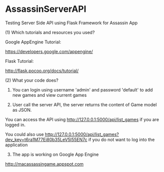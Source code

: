 AssassinServerAPI
=================

Testing Server Side API using Flask Framework for Assassin App

(1) Which tutorials and resources you used?

Google AppEngine Tutorial:

https://developers.google.com/appengine/ 

Flask Tutorial: 

http://flask.pocoo.org/docs/tutorial/

(2) What your code does?

1. You can login using username 'admin' and password 'default' to add new games and view current games

2. User call the server API, the server returns the content of Game model as JSON.

 You can access the API using http://127.0.0.1:5000/api/list_games if you are logged in.

 You could also use http://127.0.0.1:5000/api/list_games?dev_key=t6ra1M77Ei80b35LeV5I55EN7c
if you do not want to log into the application

3. The app is working on Google App Engine

http://macassassingame.appspot.com


